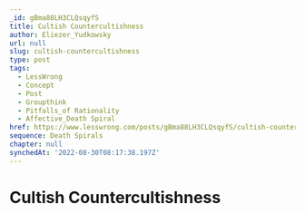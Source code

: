 ```yaml
---
_id: gBma88LH3CLQsqyfS
title: Cultish Countercultishness
author: Eliezer_Yudkowsky
url: null
slug: cultish-countercultishness
type: post
tags:
  - LessWrong
  - Concept
  - Post
  - Groupthink
  - Pitfalls_of Rationality
  - Affective_Death Spiral
href: https://www.lesswrong.com/posts/gBma88LH3CLQsqyfS/cultish-countercultishness
sequence: Death Spirals
chapter: null
synchedAt: '2022-08-30T08:17:38.197Z'
---
```


# Cultish Countercultishness

